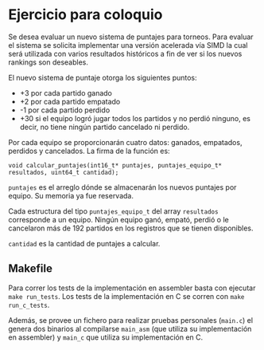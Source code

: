 # Ejercicio para coloquio

Se desea evaluar un nuevo sistema de puntajes para torneos. Para evaluar el
sistema se solicita implementar una versión acelerada vía SIMD la cual será
utilizada con varios resultados históricos a fin de ver si los nuevos rankings
son deseables.

El nuevo sistema de puntaje otorga los siguientes puntos:
* +3 por cada partido ganado
* +2 por cada partido empatado
* -1 por cada partido perdido
* +30 si el equipo logró jugar todos los partidos y no perdió ninguno, es decir,
  no tiene ningún partido cancelado ni perdido. 

Por cada equipo se proporcionarán cuatro datos: ganados, empatados, perdidos y
cancelados.
La firma de la función es:

`void calcular_puntajes(int16_t* puntajes, puntajes_equipo_t* resultados, uint64_t cantidad);`

`puntajes` es el arreglo dónde se almacenarán los nuevos puntajes por equipo.
Su memoria ya fue reservada.

Cada estructura del tipo `puntajes_equipo_t` del array `resultados` 
corresponde a un equipo. Ningún equipo ganó, empató, perdió o le cancelaron más
de 192 partidos en los registros que se tienen disponibles.

`cantidad` es la cantidad de puntajes a calcular.

## Makefile

Para correr los tests de la implementación en assembler basta con ejecutar
`make run_tests`. Los tests de la implementación en C se corren con
`make run_c_tests`.

Además, se provee un fichero para realizar pruebas personales (`main.c`) el
genera dos binarios al compilarse `main_asm` (que utiliza su implementación en
assembler) y `main_c` que utiliza su implementación en C.
